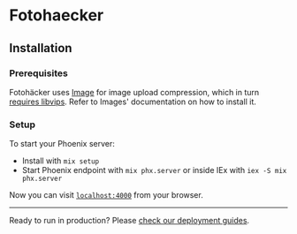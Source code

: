 # Fotohaecker

## Installation

### Prerequisites

Fotohäcker uses [Image](https://hexdocs.pm/image) for image upload compression, which in turn [requires libvips](https://hexdocs.pm/image/readme.html#installing-libvips). Refer to Images' documentation on how to install it.

### Setup

To start your Phoenix server:

- Install with `mix setup`
- Start Phoenix endpoint with `mix phx.server` or inside IEx with `iex -S mix phx.server`

Now you can visit [`localhost:4000`](http://localhost:4000) from your browser.

---

Ready to run in production? Please [check our deployment guides](https://hexdocs.pm/phoenix/deployment.html).
